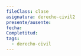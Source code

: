 ```yaml
---
fileClass: clase
asignatura: derecho-civil2
presente/ausente: 
fecha: 
Completitud: 
tags:
  - derecho-civil
---
```

